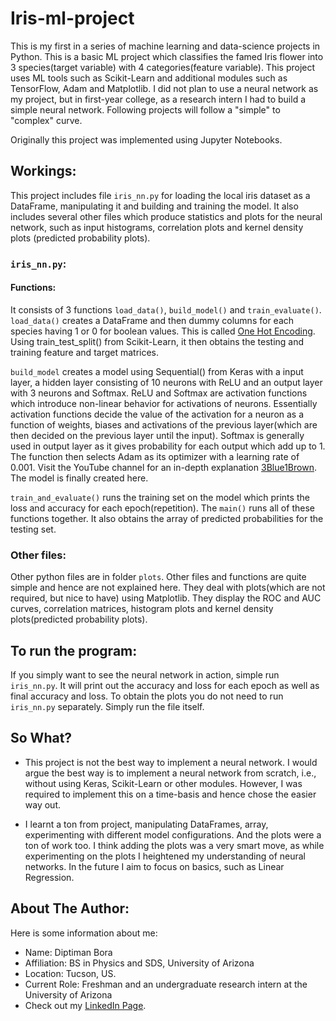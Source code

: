 # **Iris-ml-project**
This is my first in a series of machine learning and data-science projects in Python. This is a basic ML project which classifies the famed Iris flower into 3 species(target variable) with 4 categories(feature variable). This project uses ML tools such as Scikit-Learn and additional modules such as TensorFlow, Adam and Matplotlib. I did not plan to use a neural network as my project, but in first-year college, as a research intern I had to build a simple neural network. Following projects will follow a "simple" to "complex" curve.

Originally this project was implemented using Jupyter Notebooks.

## Workings:
This project includes file `iris_nn.py` for loading the local iris dataset as a DataFrame, manipulating it and building and training the model. It also includes several other files which produce statistics and plots for the neural network, such as input histograms, correlation plots and kernel density plots (predicted probability plots).

### `iris_nn.py`:

#### Functions:
It consists of 3 functions `load_data()`, `build_model()` and `train_evaluate()`.
`load_data()` creates a DataFrame and then dummy columns for each species having 1 or 0 for boolean values. This is called [One Hot Encoding](https://www.geeksforgeeks.org/ml-one-hot-encoding/). Using train_test_split() from Scikit-Learn, it then obtains the testing and training feature and target matrices.

`build_model` creates a model using Sequential() from Keras with a input layer, a hidden layer consisting of 10 neurons with ReLU and an output layer with 3 neurons and Softmax. ReLU and Softmax are activation functions which introduce non-linear behavior for activations of neurons. Essentially activation functions decide the value of the activation for a neuron as a function of weights, biases and activations of the previous layer(which are then decided on the previous layer until the input). Softmax is generally used in output layer as it gives probability for each output which add up to 1. The function then selects Adam as its optimizer with a learning rate of 0.001. Visit the YouTube channel for an in-depth explanation [3Blue1Brown](https://www.youtube.com/@3blue1brown). The model is finally created here.

`train_and_evaluate()` runs the training set on the model which prints the loss and accuracy for each epoch(repetition). The `main()` runs all of these functions together. It also obtains the array of predicted probabilities for the testing set.

### Other files:
Other python files are in folder `plots`.
Other files and functions are quite simple and hence are not explained here. They deal with plots(which are not required, but nice to have) using Matplotlib. They display the ROC and AUC curves, correlation matrices, histogram plots and kernel density plots(predicted probability plots).

## To run the program:
If you simply want to see the neural network in action, simple run `iris_nn.py`. It will print out the accuracy and loss for each epoch as well as final accuracy and loss. To obtain the plots you do not need to run `iris_nn.py` separately. Simply run the file itself.

## So What?
* This project is not the best way to implement a neural network. I would argue the best way is to implement a neural network from scratch, i.e., without using Keras, Scikit-Learn or other modules. However, I was required to implement this on a time-basis and hence chose the easier way out.
  
* I learnt a ton from project, manipulating DataFrames, array, experimenting with different model configurations. And the plots were a ton of work too. I think adding the plots was a very smart move, as while experimenting on the plots I heightened my understanding of neural networks. In the future I aim to focus on basics, such as Linear Regression.

## About The Author:
 Here is some information about me:

* Name: Diptiman Bora
* Affiliation: BS in Physics and SDS, University of Arizona
* Location: Tucson, US.
* Current Role: Freshman and an undergraduate research intern at the University of Arizona 
* Check out my [LinkedIn Page](www.linkedin.com/in/diptiman-bora9724286).
